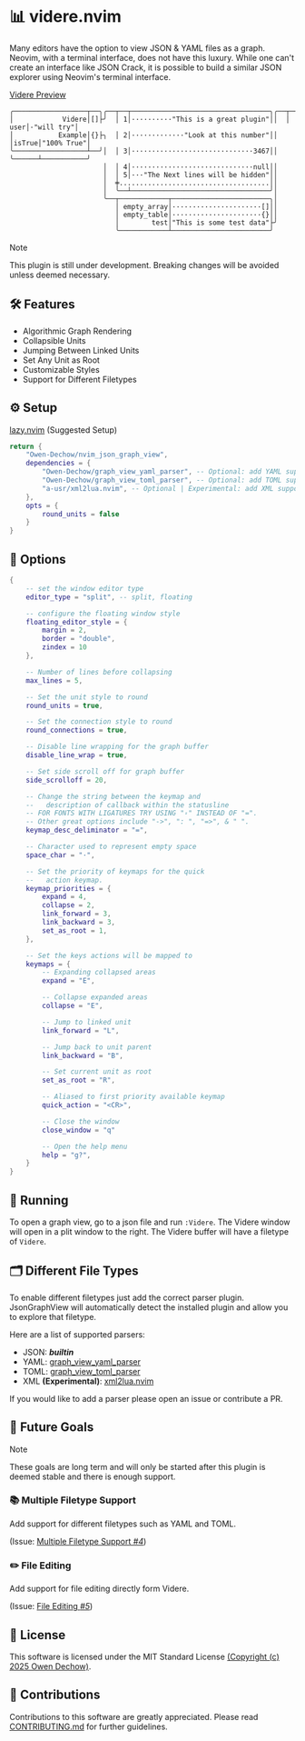 # 📊 videre.nvim

Many editors have the option to view JSON & YAML files as a graph. Neovim, with a
terminal interface, does not have this luxury. While one can't create an
interface like JSON Crack, it is possible to build a similar JSON explorer
using Neovim's terminal interface.

[Videre Preview](https://github.com/user-attachments/assets/eb09e14b-4243-4b27-9928-1c20fec5d337)

```
╭──────────────────┬──╮╭──┬──┬──────────────────────────────────╮╭──┬──────┬───────────╮
│            Videre│[]├╯  │ 1│··········"This is a great plugin"││  │  user│·"will try"│
│           Example│{}├╮  │ 2│·············"Look at this number"││  │isTrue│"100% True"│
╰──────────────────┴──╯│  │ 3│······························3467││  ╰──────┴───────────╯
                       │  │ 4│······························null││
                       │  │ 5│···"The Next lines will be hidden"││
                       │  ╪.....................................││
                       │  ╰──┴──────────────────────────────────╯│
                       ╰──┬────────────┬────────────────────────╮│
                          │ empty_array│······················[]││
                          │ empty_table│······················{}││
                          │        test│"This is some test data"├╯
                          ╰────────────┴────────────────────────╯
```

> [!NOTE]
> This plugin is still under development. Breaking changes will be avoided
> unless deemed necessary.

## 🛠️ Features

* Algorithmic Graph Rendering
* Collapsible Units
* Jumping Between Linked Units
* Set Any Unit as Root
* Customizable Styles
* Support for Different Filetypes

## ⚙️ Setup

[lazy.nvim](https://github.com/folke/lazy.nvim) (Suggested Setup)
```lua
return {
    "Owen-Dechow/nvim_json_graph_view",
    dependencies = {
        "Owen-Dechow/graph_view_yaml_parser", -- Optional: add YAML support
        "Owen-Dechow/graph_view_toml_parser", -- Optional: add TOML support
        "a-usr/xml2lua.nvim", -- Optional | Experimental: add XML support
    },
    opts = {
        round_units = false
    }
}
```

## 🧩 Options
```lua
{
    -- set the window editor type
    editor_type = "split", -- split, floating

    -- configure the floating window style
    floating_editor_style = {
        margin = 2,
        border = "double",
        zindex = 10
    },

    -- Number of lines before collapsing
    max_lines = 5,

    -- Set the unit style to round
    round_units = true,

    -- Set the connection style to round
    round_connections = true,

    -- Disable line wrapping for the graph buffer
    disable_line_wrap = true,

    -- Set side scroll off for graph buffer
    side_scrolloff = 20,

    -- Change the string between the keymap and
    --   description of callback within the statusline
    -- FOR FONTS WITH LIGATURES TRY USING "꞊" INSTEAD OF "=". 
    -- Other great options include "->", ": ", "=>", & " ".
    keymap_desc_deliminator = "=",

    -- Character used to represent empty space
    space_char = "·",

    -- Set the priority of keymaps for the quick
    --   action keymap.
    keymap_priorities = {
        expand = 4,
        collapse = 2,
        link_forward = 3,
        link_backward = 3,
        set_as_root = 1,
    },

    -- Set the keys actions will be mapped to
    keymaps = {
        -- Expanding collapsed areas
        expand = "E",

        -- Collapse expanded areas
        collapse = "E",

        -- Jump to linked unit
        link_forward = "L",

        -- Jump back to unit parent
        link_backward = "B",

        -- Set current unit as root
        set_as_root = "R",

        -- Aliased to first priority available keymap
        quick_action = "<CR>",

        -- Close the window
        close_window = "q"

        -- Open the help menu
        help = "g?",
    }
}
```

## 🚀 Running

To open a graph view, go to a json file and run `:Videre`.
The Videre window will open in a plit window to the right.
The Videre buffer will have a filetype of `Videre`.

## 🗂️ Different File Types

To enable different filetypes just add the correct parser plugin.
JsonGraphView will automatically detect the installed plugin and
allow you to explore that filetype.

Here are a list of supported parsers:
* JSON: ***builtin***
* YAML: [graph_view_yaml_parser](https://github.com/Owen-Dechow/graph_view_yaml_parser)
* TOML: [graph_view_toml_parser](https://github.com/Owen-Dechow/graph_view_toml_parser)
* XML **(Experimental)**: [xml2lua.nvim](https://github.com/a-usr/xml2lua.nvim)

If you would like to add a parser please open an issue or contribute a PR.

## 🎯 Future Goals
> [!NOTE]
> These goals are long term and will only be started after this
> plugin is deemed stable and there is enough support.

### 📚 Multiple Filetype Support

Add support for different filetypes such as YAML and TOML.

(Issue: [Multiple Filetype Support *#4*](https://github.com/Owen-Dechow/nvim_json_graph_view/issues/4))

### ✏️ File Editing

Add support for file editing directly form Videre.

(Issue: [File Editing *#5*](https://github.com/Owen-Dechow/nvim_json_graph_view/issues/5))

## 📄 License

This software is licensed under the MIT Standard License
[(Copyright (c) 2025 Owen Dechow)](https://github.com/Owen-Dechow/nvim_json_graph_view/blob/main/LICENSE).

## 🤝 Contributions

Contributions to this software are greatly appreciated.
Please read [CONTRIBUTING.md](https://github.com/Owen-Dechow/nvim_json_graph_view/blob/main/CONTRIBUTING.md)
for further guidelines.
